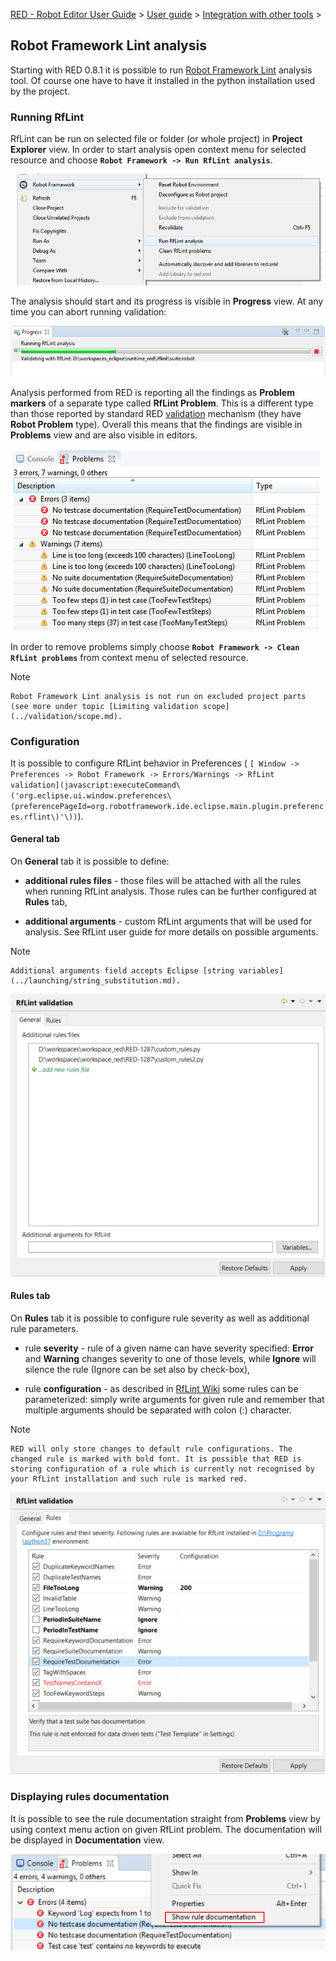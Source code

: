 [RED - Robot Editor User Guide](http://nokia.github.io/RED/help/index.md) >
[User guide](http://nokia.github.io/RED/help/user_guide/user_guide.md) >
[Integration with other
tools](http://nokia.github.io/RED/help/user_guide/tools_integration.md) >

## Robot Framework Lint analysis

Starting with RED 0.8.1 it is possible to run [Robot Framework
Lint](http://github.com/boakley/robotframework-lint/) analysis tool. Of course
one have to have it installed in the python installation used by the project.

### Running RfLint

RfLint can be run on selected file or folder (or whole project) in **Project
Explorer** view. In order to start analysis open context menu for selected
resource and choose **`Robot Framework -> Run RfLint analysis`**.

![](images/rflint_run.png)

The analysis should start and its progress is visible in **Progress** view. At
any time you can abort running validation:

![](images/rflint_progress.png)

Analysis performed from RED is reporting all the findings as **Problem
markers** of a separate type called **RfLint Problem**. This is a different
type than those reported by standard RED [ validation](../validation.md)
mechanism (they have **Robot Problem** type). Overall this means that the
findings are visible in **Problems** view and are also visible in editors.

![](images/rflint_problems.png)

In order to remove problems simply choose **`Robot Framework -> Clean RfLint
problems`** from context menu of selected resource.

Note

    Robot Framework Lint analysis is not run on excluded project parts (see more under topic [Limiting validation scope](../validation/scope.md). 

### Configuration

It is possible to configure RfLint behavior in Preferences ( `[ Window ->
Preferences -> Robot Framework -> Errors/Warnings -> RfLint
validation](javascript:executeCommand\('org.eclipse.ui.window.preferences\(preferencePageId=org.robotframework.ide.eclipse.main.plugin.preferences.rflint\)'\))`).

#### General tab

On **General** tab it is possible to define:

  * **additional rules files** \- those files will be attached with all the rules when running RfLint analysis. Those rules can be further configured at **Rules** tab, 

  * **additional arguments** \- custom RfLint arguments that will be used for analysis. See RfLint user guide for more details on possible arguments. 

Note

    Additional arguments field accepts Eclipse [string variables](../launching/string_substitution.md).
![](images/rflint_prefs1.png)

#### Rules tab

On **Rules** tab it is possible to configure rule severity as well as
additional rule parameters.

  * rule **severity** \- rule of a given name can have severity specified: **Error** and **Warning** changes severity to one of those levels, while **Ignore** will silence the rule (Ignore can be set also by check-box), 

  * rule **configuration** \- as described in [RfLint Wiki](http://github.com/boakley/robotframework-lint/wiki/How-to-write-custom-rules) some rules can be parameterized: simply write arguments for given rule and remember that multiple arguments should be separated with colon (:) character. 

Note

    RED will only store changes to default rule configurations. The changed rule is marked with bold font. It is possible that RED is storing configuration of a rule which is currently not recognised by your RfLint installation and such rule is marked red.
![](images/rflint_prefs2.png)

### Displaying rules documentation

It is possible to see the rule documentation straight from **Problems** view
by using context menu action on given RfLint problem. The documentation will
be displayed in **Documentation** view.

![](images/rflint_showdoc.png)  
  

